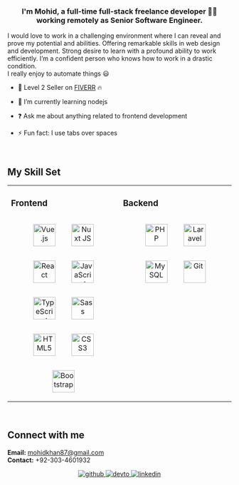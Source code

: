 
### <div align="center">I'm Mohid, a full-time full-stack freelance developer 👨‍💻 working remotely as Senior Software Engineer.</div>  

I would love to work in a challenging environment where I can reveal and prove my potential and abilities. Offering remarkable skills in web design and development. Strong desire to learn with a profound ability to work efficiently. I’m a confident person who knows how to work in a drastic condition. <br>I really enjoy to automate things 😃 <br>

- 🔭 Level 2 Seller on <a href="https://www.fiverr.com/mohidkhan87" target="_blank">FIVERR</a> 🔥  


- 🌱 I’m currently learning nodejs
  

- ❓ Ask me about anything related to frontend development
  

- ⚡ Fun fact: I use tabs over spaces  
  

<br/>  


## My Skill Set  
<table style="width:100%;">
<tr>
<td valign="top" width="50%">

### Frontend  
<div align="center">
    <img style="margin: 16px" src="https://profilinator.rishav.dev/skills-assets/vuejs-original-wordmark.svg" alt="Vue.js" height="50" />  
    <img style="margin: 16px" src="https://profilinator.rishav.dev/skills-assets/nuxt.png" alt="Nuxt JS" height="50" />
    <img style="margin: 16px" src="https://profilinator.rishav.dev/skills-assets/react-original-wordmark.svg" alt="React" height="50" />  
    <img style="margin: 16px" src="https://profilinator.rishav.dev/skills-assets/javascript-original.svg" alt="JavaScript" height="50" />
    <img style="margin: 16px" src="https://profilinator.rishav.dev/skills-assets/typescript-original.svg" alt="TypeScript" height="50" />
    <img style="margin: 16px" src="https://profilinator.rishav.dev/skills-assets/sass-original.svg" alt="Sass" height="50" />  
    <img style="margin: 16px" src="https://profilinator.rishav.dev/skills-assets/html5-original-wordmark.svg" alt="HTML5" height="50" />
    <img style="margin: 16px" src="https://profilinator.rishav.dev/skills-assets/css3-original-wordmark.svg" alt="CSS3" height="50" />  
    <img style="margin: 16px" src="https://profilinator.rishav.dev/skills-assets/bootstrap-plain.svg" alt="Bootstrap" height="50" />
</div>
</td>
<td valign="top" width="50%">

### Backend  
<div align="center">  
<img style="margin: 16px" src="https://profilinator.rishav.dev/skills-assets/php-original.svg" alt="PHP" height="50" />  
<img style="margin: 16px" src="https://profilinator.rishav.dev/skills-assets/laravel-plain-wordmark.svg" alt="Laravel" height="50" />  
<img style="margin: 16px" src="https://profilinator.rishav.dev/skills-assets/mysql-original-wordmark.svg" alt="MySQL" height="50" />  
<img style="margin: 16px" src="https://profilinator.rishav.dev/skills-assets/git-scm-icon.svg" alt="Git" height="50" />  
</div>
</td>
</tr>
</table>
<br/>  

## Connect with me  
<b>Email:</b> mohidkhan87@gmail.com <br> <b>Contact:</b> +92-303-4601932  
<div align="center">
<a href="https://github.com/mohidkhan87" target="_blank">
<img src=https://img.shields.io/badge/github-%2324292e.svg?&style=for-the-badge&logo=github&logoColor=white alt=github style="margin-bottom: 5px;" />
</a>
<a href="https://mohidk.com" target="_blank">
<img src=https://img.shields.io/badge/dev.to-%2308090A.svg?&style=for-the-badge&logo=dev.to&logoColor=white alt=devto style="margin-bottom: 5px;" />
</a>
<a href="https://www.linkedin.com/in/mohid-khan-317065170/" target="_blank">
<img src=https://img.shields.io/badge/linkedin-%231E77B5.svg?&style=for-the-badge&logo=linkedin&logoColor=white alt=linkedin style="margin-bottom: 5px;" />
</a>  
</div>  
